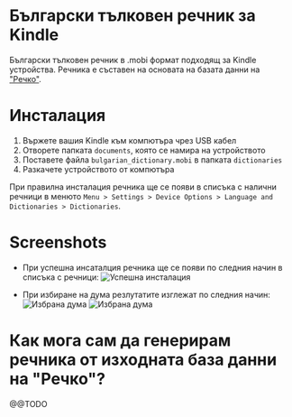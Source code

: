 # Български тълковен речник за Kindle

Български тълковен речник в .mobi формат подходящ за Kindle устройства. Речника е съставен на основата на базата данни на ["Речко"](https://rechnik.chitanka.info/about).

# Инсталация

1. Вържете вашия Kindle към компютъра чрез USB кабел
2. Отворете папката `documents`, която се намира на устройството
3. Поставете файла `bulgarian_dictionary.mobi` в папката `dictionaries`
4. Разкачете устройството от компютъра

При правилна инсталация речника ще се появи в списъка с налични речници в менюто `Menu > Settings > Device Options > Language and Dictionaries > Dictionaries`.

# Screenshots

* При успешна инсаталция речника ще се появи по следния начин в списъка с речници:
![Успешна инсталация](https://raw.githubusercontent.com/yanosh-k/bulgarian_dictionary/master/screenshots/screen1.png)

* При избиране на дума резлутатите изглежат по следния начин:
![Избрана дума](https://raw.githubusercontent.com/yanosh-k/bulgarian_dictionary/master/screenshots/screen3.png)
![Избрана дума](https://raw.githubusercontent.com/yanosh-k/bulgarian_dictionary/master/screenshots/screen4.png)


# Как мога сам да генерирам речника от изходната база данни на "Речко"?

@@TODO